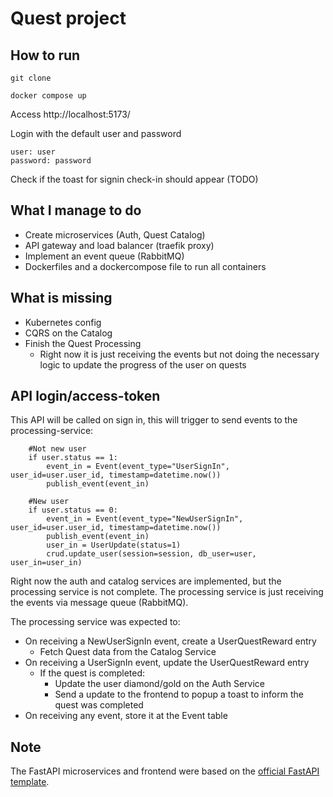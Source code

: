 # Quest project

## How to run

```
git clone

docker compose up
```

Access http://localhost:5173/

Login with the default user and password

```
user: user
password: password
```

Check if the toast for signin check-in should appear (TODO)



## What I manage to do

- Create microservices (Auth, Quest Catalog)
- API gateway and load balancer (traefik proxy)
- Implement an event queue (RabbitMQ)
- Dockerfiles and a dockercompose file to run all containers


## What is missing

- Kubernetes config
- CQRS on the Catalog
- Finish the Quest Processing
    - Right now it is just receiving the events but not doing the necessary logic to update the progress of the user on quests


## API login/access-token

This API will be called on sign in, this will trigger to send events to the processing-service:

```
    #Not new user
    if user.status == 1:
        event_in = Event(event_type="UserSignIn", user_id=user.user_id, timestamp=datetime.now())
        publish_event(event_in)

    #New user
    if user.status == 0:
        event_in = Event(event_type="NewUserSignIn", user_id=user.user_id, timestamp=datetime.now())
        publish_event(event_in)
        user_in = UserUpdate(status=1)
        crud.update_user(session=session, db_user=user, user_in=user_in)
```

Right now the auth and catalog services are implemented, but the processing service is not complete.
The processing service is just receiving the events via message queue (RabbitMQ).

The processing service was expected to:

- On receiving a NewUserSignIn event, create a UserQuestReward entry
    - Fetch Quest data from the Catalog Service
- On receiving a UserSignIn event, update the UserQuestReward entry
    - If the quest is completed:
        - Update the user diamond/gold on the Auth Service
        - Send a update to the frontend to popup a toast to inform the quest was completed
- On receiving any event, store it at the Event table


## Note

The FastAPI microservices and frontend were based on the [official FastAPI template](https://github.com/fastapi/full-stack-fastapi-template).